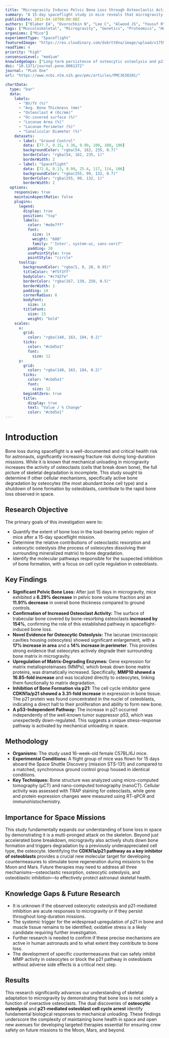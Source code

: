 ```yaml
---
title: "Microgravity Induces Pelvic Bone Loss through Osteoclastic Activity, Osteocytic Osteolysis, and Osteoblastic Cell Cycle Inhibition by CDKN1a/p21"
summary: "A 15-day spaceflight study in mice reveals that microgravity causes rapid bone loss through three distinct mechanisms: increased bone resorption by osteoclasts, active bone degradation by osteocytes (osteocytic osteolysis), and inhibition of new bone formation via p21-mediated cell cycle arrest in osteoblasts. These findings identify novel targets for countermeasures against bone loss on long-duration missions."
publishDate: 2013-04-18T00:00:00Z
authors: ["Blaber EA", "Dvorochkin N", "Lee C", "Alwood JS", "Yousuf R", "Pianetta P", "Globus RK", "Burns BP", "Almeida EAC"]
tags: ["Musculoskeletal", "Microgravity", "Genetics", "Proteomics", "Human Physiology"]
organisms: ["Mice"]
experimentType: "Spaceflight"
featuredImage: "https://res.cloudinary.com/dukrtt0na/image/upload/v1759678797/vwdxq93hegvj63b1slse.jpg"
readTime: 4
priority: "high"
consensusLevel: "medium"
knowledgeGaps: ["Long-term persistence of osteocytic osteolysis and p21 inhibition in space", "Primary triggers for systemic p21 upregulation (e.g., oxidative stress)", "Translational relevance of these specific mechanisms to human astronauts", "Development of countermeasures targeting osteocytes and osteoblast cell cycle arrest"]
doi: "10.1371/journal.pone.0061372"
journal: "PLoS One"
url: "https://www.ncbi.nlm.nih.gov/pmc/articles/PMC3630201/"

chartData:
  type: "bar"
  data:
    labels:
      - "BV/TV (%)"
      - "Avg. Bone Thickness (mm)"
      - "Osteoclast # (Oc/mm)"
      - "Oc-covered surface (%)"
      - "Lacunae Area (%)"
      - "Lacunae Perimeter (%)"
      - "Canalicular Diameter (%)"
    datasets:
      - label: "Ground Control"
        data: [77.7, 0.15, 3.36, 9.99, 100, 100, 100]
        backgroundColor: "rgba(54, 162, 235, 0.7)"
        borderColor: "rgba(54, 162, 235, 1)"
        borderWidth: 2
      - label: "Spaceflight"
        data: [72.8, 0.13, 9.99, 25.4, 117, 114, 106]
        backgroundColor: "rgba(255, 99, 132, 0.7)"
        borderColor: "rgba(255, 99, 132, 1)"
        borderWidth: 2
  options:
    responsive: true
    maintainAspectRatio: false
    plugins:
      legend:
        display: true
        position: "top"
        labels:
          color: "#e0e7ff"
          font:
            size: 14
            weight: "600"
            family: "'Inter', system-ui, sans-serif"
          padding: 20
          usePointStyle: true
          pointStyle: "circle"
      tooltip:
        backgroundColor: "rgba(5, 8, 20, 0.95)"
        titleColor: "#f5f3ff"
        bodyColor: "#c7d2fe"
        borderColor: "rgba(167, 139, 250, 0.5)"
        borderWidth: 1
        padding: 14
        cornerRadius: 8
        bodyFont:
          size: 14
        titleFont:
          size: 15
          weight: "bold"
    scales:
      x:
        grid:
          color: "rgba(148, 163, 184, 0.2)"
        ticks:
          color: "#cbd5e1"
          font:
            size: 12
      y:
        grid:
          color: "rgba(148, 163, 184, 0.2)"
        ticks:
          color: "#cbd5e1"
          font:
            size: 12
        beginAtZero: true
        title:
          display: true
          text: "Value / % Change"
          color: "#cbd5e1"
---
```


# Introduction
Bone loss during spaceflight is a well-documented and critical health risk for astronauts, significantly increasing fracture risk during long-duration missions. While it is known that mechanical unloading in microgravity increases the activity of osteoclasts (cells that break down bone), the full picture of skeletal degradation is incomplete. This study sought to determine if other cellular mechanisms, specifically active bone degradation by osteocytes (the most abundant bone cell type) and a shutdown of bone formation by osteoblasts, contribute to the rapid bone loss observed in space.

## Research Objective
The primary goals of this investigation were to:
- Quantify the extent of bone loss in the load-bearing pelvic region of mice after a 15-day spaceflight mission.
- Determine the relative contributions of osteoclastic resorption and osteocytic osteolysis (the process of osteocytes dissolving their surrounding mineralized matrix) to bone degradation.
- Identify the molecular pathways responsible for the suspected inhibition of bone formation, with a focus on cell cycle regulation in osteoblasts.

## Key Findings
- **Significant Pelvic Bone Loss:** After just 15 days in microgravity, mice exhibited a **6.29% decrease** in pelvic bone volume fraction and an **11.91% decrease** in overall bone thickness compared to ground controls.
- **Confirmation of Increased Osteoclast Activity:** The surface of trabecular bone covered by bone-resorbing osteoclasts **increased by 154%**, confirming the role of this established pathway in spaceflight-induced bone loss.
- **Novel Evidence for Osteocytic Osteolysis:** The lacunae (microscopic cavities housing osteocytes) showed significant enlargement, with a **17% increase in area** and a **14% increase in perimeter**. This provides strong evidence that osteocytes actively degrade their surrounding bone matrix in microgravity.
- **Upregulation of Matrix-Degrading Enzymes:** Gene expression for matrix metalloproteinases (MMPs), which break down bone matrix proteins, was dramatically increased. Specifically, **MMP10 showed a 16.85-fold increase** and was localized directly to osteocytes, linking them functionally to matrix degradation.
- **Inhibition of Bone Formation via p21:** The cell cycle inhibitor gene **CDKN1a/p21 showed a 3.31-fold increase** in expression in bone tissue. The p21 protein was found concentrated in the nuclei of osteoblasts, indicating a direct halt to their proliferation and ability to form new bone.
- **A p53-Independent Pathway:** The increase in p21 occurred independently of the well-known tumor suppressor p53, which was unexpectedly down-regulated. This suggests a unique stress-response pathway is activated by mechanical unloading in space.

## Methodology
- **Organisms:** The study used 16-week-old female C57BL/6J mice.
- **Experimental Conditions:** A flight group of mice was flown for 15 days aboard the Space Shuttle Discovery (mission STS-131) and compared to a matched, synchronous ground control group housed in identical conditions.
- **Key Techniques:** Bone structure was analyzed using micro-computed tomography (µCT) and nano-computed tomography (nanoCT). Cellular activity was assessed with TRAP staining for osteoclasts, while gene and protein expression changes were measured using RT-qPCR and immunohistochemistry.

## Importance for Space Missions
This study fundamentally expands our understanding of bone loss in space by demonstrating it is a multi-pronged attack on the skeleton. Beyond just accelerated bone breakdown, microgravity also actively shuts down bone formation and triggers degradation by a previously underappreciated cell type, the osteocyte. Identifying the **CDKN1a/p21 pathway as a key inhibitor of osteoblasts** provides a crucial new molecular target for developing countermeasures to stimulate bone regeneration during missions to the Moon and Mars. Future therapies may need to address all three mechanisms—osteoclastic resorption, osteocytic osteolysis, and osteoblastic inhibition—to effectively protect astronaut skeletal health.

## Knowledge Gaps & Future Research
- It is unknown if the observed osteocytic osteolysis and p21-mediated inhibition are acute responses to microgravity or if they persist throughout long-duration missions.
- The systemic trigger for the widespread upregulation of p21 in bone and muscle tissue remains to be identified; oxidative stress is a likely candidate requiring further investigation.
- Further research is needed to confirm if these precise mechanisms are active in human astronauts and to what extent they contribute to bone loss.
- The development of specific countermeasures that can safely inhibit MMP activity in osteocytes or block the p21 pathway in osteoblasts without adverse side effects is a critical next step.

## Results
This research significantly advances our understanding of skeletal adaptation to microgravity by demonstrating that bone loss is not solely a function of overactive osteoclasts. The dual discoveries of **osteocytic osteolysis** and **p21-mediated osteoblast cell cycle arrest** identify fundamental biological responses to mechanical unloading. These findings underscore the complexity of maintaining bone health in space and open new avenues for developing targeted therapies essential for ensuring crew safety on future missions to the Moon, Mars, and beyond.